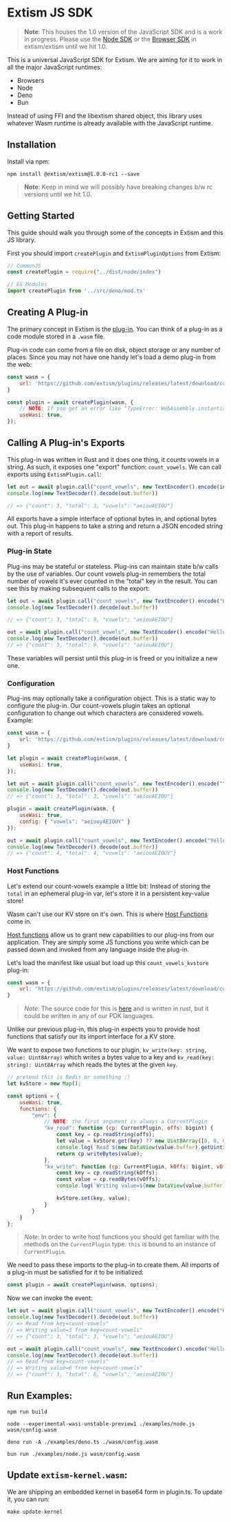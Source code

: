 # Extism JS SDK

> **Note**: This houses the 1.0 version of the JavaScript SDK and is a work in progress. Please use the [Node SDK](https://github.com/extism/extism/tree/main/node) or the [Browser SDK](https://github.com/extism/extism/tree/main/browser) in extism/extism until we hit 1.0.

This is a universal JavaScript SDK for Extism. We are aiming for it to work in all the major
JavaScript runtimes:

* Browsers
* Node
* Deno
* Bun

Instead of using FFI and the libextism shared object, this library uses whatever Wasm runtime is already available with the JavaScript runtime.

## Installation

Install via npm:
```
npm install @extism/extism@1.0.0-rc1 --save
```

> **Note**: Keep in mind we will possibly have breaking changes b/w rc versions until we hit 1.0.

## Getting Started

This guide should walk you through some of the concepts in Extism and this JS library.

First you should import `createPlugin` and `ExtismPluginOptions` from Extism:
```js
// CommonJS
const createPlugin = require("../dist/node/index")

// ES Modules
import createPlugin from '../src/deno/mod.ts'
```

## Creating A Plug-in

The primary concept in Extism is the [plug-in](https://extism.org/docs/concepts/plug-in). You can think of a plug-in as a code module stored in a `.wasm` file.

Plug-in code can come from a file on disk, object storage or any number of places. Since you may not have one handy let's load a demo plug-in from the web:

```js
const wasm = {
    url: 'https://github.com/extism/plugins/releases/latest/download/count_vowels.wasm'
}

const plugin = await createPlugin(wasm, {
    // NOTE: If you get an error like "TypeError: WebAssembly.instantiate(): Import #0 module="wasi_snapshot_preview1": module is not an object or function", then your plugin requires WASI support
    useWasi: true,
});
```

## Calling A Plug-in's Exports

This plug-in was written in Rust and it does one thing, it counts vowels in a string. As such, it exposes one "export" function: `count_vowels`. We can call exports using `ExtismPlugin.call`:

```js
let out = await plugin.call("count_vowels", new TextEncoder().encode(input));
console.log(new TextDecoder().decode(out.buffer))

// => {"count": 3, "total": 3, "vowels": "aeiouAEIOU"}
```

All exports have a simple interface of optional bytes in, and optional bytes out. This plug-in happens to take a string and return a JSON encoded string with a report of results.

### Plug-in State

Plug-ins may be stateful or stateless. Plug-ins can maintain state b/w calls by the use of variables. Our count vowels plug-in remembers the total number of vowels it's ever counted in the "total" key in the result. You can see this by making subsequent calls to the export:

```js
let out = await plugin.call("count_vowels", new TextEncoder().encode("Hello, World!"));
console.log(new TextDecoder().decode(out.buffer))

// => {"count": 3, "total": 9, "vowels": "aeiouAEIOU"}

out = await plugin.call("count_vowels", new TextEncoder().encode("Hello, World!"));
console.log(new TextDecoder().decode(out.buffer))
// => {"count": 3, "total": 9, "vowels": "aeiouAEIOU"}
```

These variables will persist until this plug-in is freed or you initialize a new one.

### Configuration

Plug-ins may optionally take a configuration object. This is a static way to configure the plug-in. Our count-vowels plugin takes an optional configuration to change out which characters are considered vowels. Example:

```js
const wasm = {
    url: 'https://github.com/extism/plugins/releases/latest/download/count_vowels.wasm'
}

let plugin = await createPlugin(wasm, {
    useWasi: true,
});

let out = await plugin.call("count_vowels", new TextEncoder().encode("Yellow, World!"));
console.log(new TextDecoder().decode(out.buffer))
// => {"count": 3, "total": 3, "vowels": "aeiouAEIOU"}

plugin = await createPlugin(wasm, {
    useWasi: true,
    config: { "vowels": "aeiouyAEIOUY" }
});

out = await plugin.call("count_vowels", new TextEncoder().encode("Yellow, World!"));
console.log(new TextDecoder().decode(out.buffer))
// => {"count": 4, "total": 4, "vowels": "aeiouAEIOUY"}
```

### Host Functions

Let's extend our count-vowels example a little bit: Instead of storing the `total` in an ephemeral plug-in var, let's store it in a persistent key-value store!

Wasm can't use our KV store on it's own. This is where [Host Functions](https://extism.org/docs/concepts/host-functions) come in.

[Host functions](https://extism.org/docs/concepts/host-functions) allow us to grant new capabilities to our plug-ins from our application. They are simply some JS functions you write which can be passed down and invoked from any language inside the plug-in.

Let's load the manifest like usual but load up this `count_vowels_kvstore` plug-in:

```js
const wasm = {
    url: "https://github.com/extism/plugins/releases/latest/download/count_vowels_kvstore.wasm"
}
```

> *Note*: The source code for this is [here](https://github.com/extism/plugins/blob/main/count_vowels_kvstore/src/lib.rs) and is written in rust, but it could be written in any of our PDK languages.

Unlike our previous plug-in, this plug-in expects you to provide host functions that satisfy our its import interface for a KV store.

We want to expose two functions to our plugin, `kv_write(key: string, value: Uint8Array)` which writes a bytes value to a key and `kv_read(key: string): Uint8Array` which reads the bytes at the given `key`.
```js
// pretend this is Redis or something :)
let kvStore = new Map();

const options = {
    useWasi: true,
    functions: {
        "env": {
            // NOTE: the first argument is always a CurrentPlugin
            "kv_read": function (cp: CurrentPlugin, offs: bigint) {
                const key = cp.readString(offs);
                let value = kvStore.get(key) ?? new Uint8Array([0, 0, 0, 0]);
                console.log(`Read ${new DataView(value.buffer).getUint32(0, true)} from key=${key}`);
                return cp.writeBytes(value);
            },
            "kv_write": function (cp: CurrentPlugin, kOffs: bigint, vOffs: bigint) { // this: CurrentPlugin
                const key = cp.readString(kOffs);
                const value = cp.readBytes(vOffs);
                console.log(`Writing value=${new DataView(value.buffer).getUint32(0, true)} from key=${key}`);

                kvStore.set(key, value);
            }
        }
    }
};
```

> *Note*: In order to write host functions you should get familiar with the methods on the `CurrentPlugin` type. `this` is bound to an instance of `CurrentPlugin`.

We need to pass these imports to the plug-in to create them. All imports of a plug-in must be satisfied for it to be initialized:

```js
const plugin = await createPlugin(wasm, options);
```

Now we can invoke the event:

```js
let out = await plugin.call("count_vowels", new TextEncoder().encode("Hello World!"));
console.log(new TextDecoder().decode(out.buffer))
// => Read from key=count-vowels"
// => Writing value=3 from key=count-vowels"
// => {"count": 3, "total": 3, "vowels": "aeiouAEIOU"}

out = await plugin.call("count_vowels", new TextEncoder().encode("Hello World!"));
console.log(new TextDecoder().decode(out.buffer))
// => Read from key=count-vowels"
// => Writing value=6 from key=count-vowels"
// => {"count": 3, "total": 6, "vowels": "aeiouAEIOU"}
```

## Run Examples:

```
npm run build

node --experimental-wasi-unstable-preview1 ./examples/node.js wasm/config.wasm

deno run -A ./examples/deno.ts ./wasm/config.wasm

bun run ./examples/node.js wasm/config.wasm
```

## Update `extism-kernel.wasm`:

We are shipping an embedded kernel in base64 form in plugin.ts. To update it, you can run:

```
make update-kernel
```
